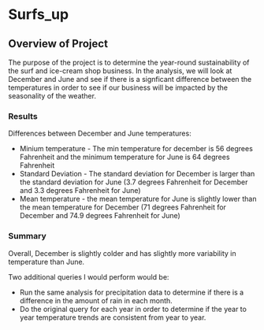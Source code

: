 # Surfs_up

## Overview of Project

The purpose of the project is to determine the year-round sustainability of the surf and ice-cream shop business. In the analysis, we will look at December and June and see if there is a signficant difference between the temperatures in order to see if our business will be impacted by the seasonality of the weather.


### Results

Differences between December and June temperatures:
- Minium temperature - The min temperature for december is 56 degrees Fahrenheit and the minimum temperature for June is 64 degrees Fahrenheit
- Standard Deviation - The standard deviation for December is larger than the standard deviation for June (3.7 degrees Fahrenheit for December and 3.3 degrees Fahrenheit for June)
- Mean temperature - the mean temperature for June is slightly lower than the mean temperature for December (71 degrees Fahrenheit for December and 74.9 degrees Fahrenheit for June)

### Summary

Overall, December is slightly colder and has slightly more variability in temperature than June.

Two additional queries I would perform would be:
- Run the same analysis for precipitation data to determine if there is a difference in the amount of rain in each month.
- Do the original query for each year in order to determine if the year to year temperature trends are consistent from year to year.
